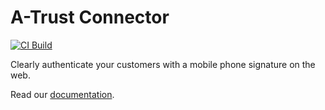 # A-Trust Connector

[![CI Build](https://github.com/axonivy-market/a-trust-connector/actions/workflows/ci.yml/badge.svg)](https://github.com/axonivy-market/a-trust-connector/actions/workflows/ci.yml)

Clearly authenticate your customers with a mobile phone signature on the web. 

Read our [documentation](a-trust-connector-product/README.md).

